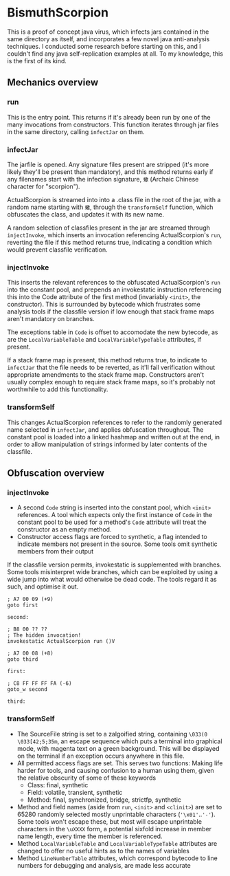 # BismuthScorpion
This is a proof of concept java virus, which infects jars contained in the same directory as itself, and incorporates
a few novel java anti-analysis techniques. I conducted some research before starting on this, and I couldn't find any
java self-replication examples at all. To my knowledge, this is the first of its kind.

## Mechanics overview
### run
This is the entry point. This returns if it's already been run by one of the many invocations from constructors.
This function iterates through jar files in the same directory, calling `infectJar` on them.

### infectJar
The jarfile is opened. Any signature files present are stripped (it's more likely they'll be present than mandatory), and this method returns
early if any filenames start with the infection signature, `蠍` (Archaic Chinese character for "scorpion").

ActualScorpion is streamed into into a .class file in the root of the jar, with a random name starting with `蠍`, through the `transformSelf`
function, which obfuscates the class, and updates it with its new name.

A random selection of classfiles present in the jar are streamed through `injectInvoke`, which inserts an invocation referencing
ActualScorpion's `run`, reverting the file if this method returns true, indicating a condition which would prevent classfile verification.

### injectInvoke
This inserts the relevant references to the obfuscated ActualScorpion's `run` into the constant pool, and prepends an invokestatic instruction
referencing this into the Code attribute of the first method (invariably `<init>`, the constructor). This is surrounded by bytecode which
frustrates some analysis tools if the classfile version if low enough that stack frame maps aren't mandatory on branches.

The exceptions table in `Code` is offset to accomodate the new bytecode, as are the `LocalVariableTable` and `LocalVariableTypeTable` attributes,
if present.

If a stack frame map is present, this method returns true, to indicate to `infectJar` that the file needs to be reverted, as it'll fail verification
without appropriate amendments to the stack frame map. Constructors aren't usually complex enough to require stack frame maps, so it's probably
not worthwhile to add this functionality.

### transformSelf

This changes ActualScorpion references to refer to the randomly generated name selected in `infectJar`, and applies obfuscation throughout.
The constant pool is loaded into a linked hashmap and written out at the end, in order to allow manipulation of strings informed by later
contents of the classfile.

## Obfuscation overview

### injectInvoke
* A second `Code` string is inserted into the constant pool, which `<init>` references. A tool which expects only the first instance of `Code`
in the constant pool to be used for a method's `Code` attribute will treat the constructor as an empty method.
* Constructor access flags are forced to synthetic, a flag intended to indicate members not present in the source. Some tools
omit synthetic members from their output

If the classfile version permits, invokestatic is supplemented with branches. Some tools misinterpret wide branches, which can be exploited by
using a wide jump into what would otherwise be dead code. The tools regard it as such, and optimise it out.

```
; A7 00 09 (+9)
goto first

second:

; B8 00 ?? ??
; The hidden invocation!
invokestatic ActualScorpion run ()V

; A7 00 08 (+8)
goto third

first:

; C8 FF FF FF FA (-6)
goto_w second

third:
```

### transformSelf
* The SourceFile string is set to a zalgoified string, containing `\033(0 \033[42;5;35m`, an escape sequence which puts a terminal into
graphical mode, with magenta text on a green background. This will be displayed on the terminal if an exception occurs anywhere in this file.
* All permitted access flags are set. This serves two functions: Making life harder for tools, and causing confusion to a human using them, given
the relative obscurity of some of these keywords
    - Class: final, synthetic
    - Field: volatile, transient, synthetic
    - Method: final, synchronized, bridge, strictfp, synthetic
* Method and field names (aside from `run`, `<init>` and `<clinit>`) are set to 65280 randomly selected mostly unprintable characters (`'\x01'`..`'-'`).
Some tools won't escape these, but most will escape unprintable characters in the `\uXXXX` form, a potential sixfold increase in member name length,
every time the member is referenced.
* Method `LocalVariableTable` and `LocalVariableTypeTable` attributes are changed to offer no useful hints as to the names of variables
* Method `LineNumberTable` attributes, which correspond bytecode to line numbers for debugging and analysis, are made less accurate
